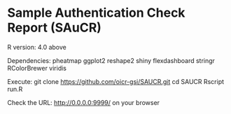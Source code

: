 # Sample Authentication Check Report (SAuCR)

R version: 4.0 above

Dependencies:
pheatmap
ggplot2
reshape2
shiny
flexdashboard
stringr
RColorBrewer
viridis

Execute:
git clone https://github.com/oicr-gsi/SAUCR.git
cd SAUCR
Rscript run.R

Check the URL: http://0.0.0.0:9999/ on your browser
